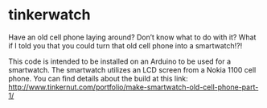 # tinkerwatch

Have an old cell phone laying around? Don’t know what to do with it? What if I told you that you could turn that old cell phone into a smartwatch!?! 

This code is intended to be installed on an Arduino to be used for a smartwatch. The smartwatch utilizes an LCD screen from a Nokia 1100 cell phone. You can find details about the build at this link:
http://www.tinkernut.com/portfolio/make-smartwatch-old-cell-phone-part-1/
